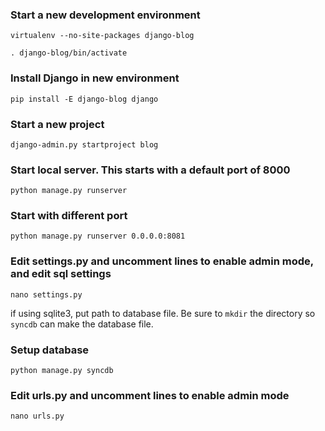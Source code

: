### Start a new development environment

`virtualenv --no-site-packages django-blog`

`. django-blog/bin/activate`

### Install Django in new environment

`pip install -E django-blog django`

### Start a new project

`django-admin.py startproject blog`

### Start local server. This starts with a default port of 8000

`python manage.py runserver`

### Start with different port

`python manage.py runserver 0.0.0.0:8081`

### Edit settings.py and uncomment lines to enable admin mode, and edit sql settings

`nano settings.py`

if using sqlite3, put path to database file. Be sure to `mkdir` the directory so `syncdb` can make the database file.

### Setup database

`python manage.py syncdb`

### Edit urls.py and uncomment lines to enable admin mode

`nano urls.py`
